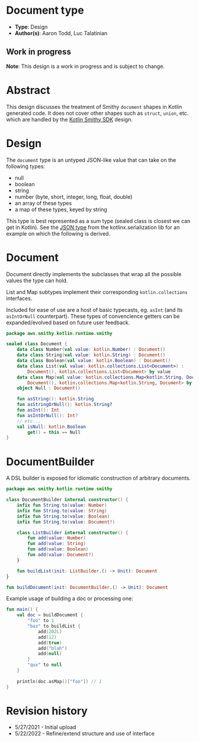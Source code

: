 # Document type

* **Type**: Design
* **Author(s)**: Aaron Todd, Luc Talatinian

## Work in progress

**Note**: This design is a work in progress and is subject to change.

# Abstract

This design discusses the treatment of Smithy `document` shapes in Kotlin generated code. It does not cover other shapes
such as `struct`, `union`, etc. which are handled by the [Kotlin Smithy SDK](kotlin-smithy-sdk.md) design.

# Design

The `document` type is an untyped JSON-like value that can take on the following types:
* null
* boolean
* string
* number (byte, short, integer, long, float, double)
* an array of these types
* a map of these types, keyed by string

This type is best represented as a sum type (sealed class is closest we can get in Kotlin). See the
[JSON type](https://github.com/Kotlin/kotlinx.serialization/blob/master/runtime/commonMain/src/kotlinx/serialization/json/JsonElement.kt)
from the kotlinx.serialization lib for an example on which the following is derived.

# Document
Document directly implements the subclasses that wrap all the possible values the type can hold.

List and Map subtypes implement their corresponding `kotlin.collections` interfaces.

Included for ease of use are a host of basic typecasts, eg. `asInt` (and its `asIntOrNull` counterpart). These types of
convencience getters can be expanded/evolved based on future user feedback.

```kotlin
package aws.smithy.kotlin.runtime.smithy

sealed class Document {
    data class Number(val value: kotlin.Number) : Document()
    data class String(val value: kotlin.String) : Document()
    data class Boolean(val value: kotlin.Boolean) : Document()
    data class List(val value: kotlin.collections.List<Document>) :
        Document(), kotlin.collections.List<Document> by value
    data class Map(val value: kotlin.collections.Map<kotlin.String, Document>) :
        Document(), kotlin.collections.Map<kotlin.String, Document> by value
    object Null : Document()

    fun asString(): kotlin.String
    fun asStringOrNull(): kotlin.String?
    fun asInt(): Int
    fun asIntOrNull(): Int?
    // etc...
    val isNull: kotlin.Boolean
        get() = this == Null
}
```

# DocumentBuilder
A DSL builder is exposed for idiomatic construction of arbitrary documents.
```kotlin
package aws.smithy.kotlin.runtime.smithy

class DocumentBuilder internal constructor() {
    infix fun String.to(value: Number)
    infix fun String.to(value: String)
    infix fun String.to(value: Boolean)
    infix fun String.to(value: Document?)

    class ListBuilder internal constructor() {
        fun add(value: Number)
        fun add(value: String)
        fun add(value: Boolean)
        fun add(value: Document?)
    }

    fun buildList(init: ListBuilder.() -> Unit): Document
}

fun buildDocument(init: DocumentBuilder.() -> Unit): Document
```

Example usage of building a doc or processing one:

```kotlin
fun main() {
    val doc = buildDocument {
        "foo" to 1
        "baz" to buildList {
            add(202L)
            add(12)
            add(true)
            add("blah")
            add(null)
        }
        "qux" to null
    }
    
    println(doc.asMap()["foo"]) // 1
}
```

# Revision history

* 5/27/2021 - Initial upload
* 5/22/2022 - Refine/extend structure and use of interface